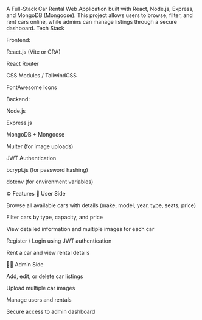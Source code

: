 A Full-Stack Car Rental Web Application built with React, Node.js, Express, and MongoDB (Mongoose).
This project allows users to browse, filter, and rent cars online, while admins can manage listings through a secure dashboard.
Tech Stack

Frontend:

React.js (Vite or CRA)

React Router

CSS Modules / TailwindCSS

FontAwesome Icons

Backend:

Node.js

Express.js

MongoDB + Mongoose

Multer (for image uploads)

JWT Authentication

bcrypt.js (for password hashing)

dotenv (for environment variables)

⚙️ Features
👤 User Side

Browse all available cars with details (make, model, year, type, seats, price)

Filter cars by type, capacity, and price

View detailed information and multiple images for each car

Register / Login using JWT authentication

Rent a car and view rental details

🧑‍💼 Admin Side

Add, edit, or delete car listings

Upload multiple car images

Manage users and rentals

Secure access to admin dashboard